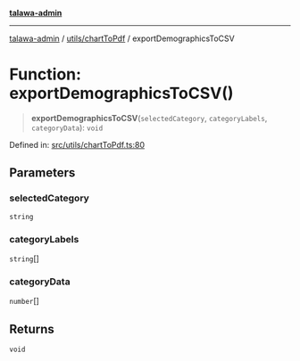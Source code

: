 [**talawa-admin**](../../../README.md)

***

[talawa-admin](../../../README.md) / [utils/chartToPdf](../README.md) / exportDemographicsToCSV

# Function: exportDemographicsToCSV()

> **exportDemographicsToCSV**(`selectedCategory`, `categoryLabels`, `categoryData`): `void`

Defined in: [src/utils/chartToPdf.ts:80](https://github.com/bint-Eve/talawa-admin/blob/3ea1bc8148fd1f2efa92a17958ea5a5df0d9cc86/src/utils/chartToPdf.ts#L80)

## Parameters

### selectedCategory

`string`

### categoryLabels

`string`[]

### categoryData

`number`[]

## Returns

`void`
